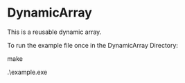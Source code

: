 # DynamicArray

This is a reusable dynamic array.

To run the example file once in the DynamicArray Directory:

make

.\example.exe

